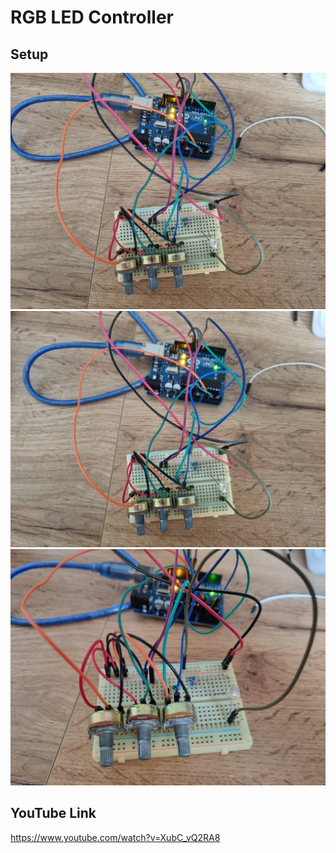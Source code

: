 # RGB LED Controller

## Setup
![first photo](1.jpg)
![second photo](2.jpg)
![third photo](3.jpg)



## YouTube Link
  https://www.youtube.com/watch?v=XubC_vQ2RA8
